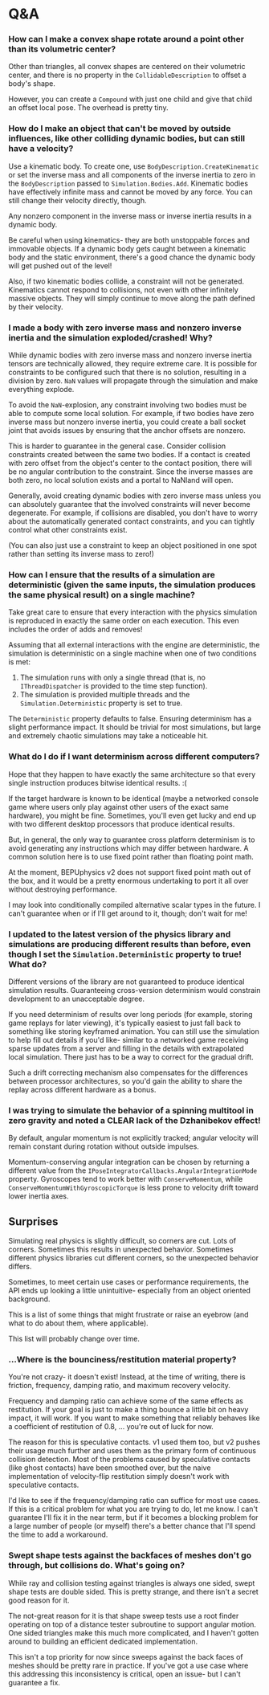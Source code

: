 # Q&A

### How can I make a convex shape rotate around a point other than its volumetric center?

Other than triangles, all convex shapes are centered on their volumetric center, and there is no property in the `CollidableDescription` to offset a body's shape.

However, you can create a `Compound` with just one child and give that child an offset local pose. The overhead is pretty tiny.

### How do I make an object that can't be moved by outside influences, like other colliding dynamic bodies, but can still have a velocity?

Use a kinematic body. To create one, use `BodyDescription.CreateKinematic` or set the inverse mass and all components of the inverse inertia to zero in the `BodyDescription` passed to `Simulation.Bodies.Add`. Kinematic bodies have effectively infinite mass and cannot be moved by any force. You can still change their velocity directly, though.

Any nonzero component in the inverse mass or inverse inertia results in a dynamic body.

Be careful when using kinematics- they are both unstoppable forces and immovable objects. If a dynamic body gets caught between a kinematic body and the static environment, there's a good chance the dynamic body will get pushed out of the level!

Also, if two kinematic bodies collide, a constraint will not be generated. Kinematics cannot respond to collisions, not even with other infinitely massive objects. They will simply continue to move along the path defined by their velocity.

### I made a body with zero inverse mass and nonzero inverse inertia and the simulation exploded/crashed! Why?

While dynamic bodies with zero inverse mass and nonzero inverse inertia tensors are technically allowed, they require extreme care. It is possible for constraints to be configured such that there is no solution, resulting in a division by zero. `NaN` values will propagate through the simulation and make everything explode.

To avoid the `NaN`-explosion, any constraint involving two bodies must be able to compute some local solution. For example, if two bodies have zero inverse mass but nonzero inverse inertia, you could create a ball socket joint that avoids issues by ensuring that the anchor offsets are nonzero.

This is harder to guarantee in the general case. Consider collision constraints created between the same two bodies. If a contact is created with zero offset from the object's center to the contact position, there will be no angular contribution to the constraint. Since the inverse masses are both zero, no local solution exists and a portal to NaNland will open.

Generally, avoid creating dynamic bodies with zero inverse mass unless you can absolutely guarantee that the involved constraints will never become degenerate. For example, if collisions are disabled, you don't have to worry about the automatically generated contact constraints, and you can tightly control what other constraints exist.

(You can also just use a constraint to keep an object positioned in one spot rather than setting its inverse mass to zero!)

### How can I ensure that the results of a simulation are deterministic (given the same inputs, the simulation produces the same physical result) on a single machine?

Take great care to ensure that every interaction with the physics simulation is reproduced in exactly the same order on each execution. This even includes the order of adds and removes!

Assuming that all external interactions with the engine are deterministic, the simulation is deterministic on a single machine when one of two conditions is met:
1. The simulation runs with only a single thread (that is, no `IThreadDispatcher` is provided to the time step function).
2. The simulation is provided multiple threads and the `Simulation.Deterministic` property is set to true.

The `Deterministic` property defaults to false. Ensuring determinism has a slight performance impact. It should be trivial for most simulations, but large and extremely chaotic simulations may take a noticeable hit.

### What do I do if I want determinism across different computers?

Hope that they happen to have exactly the same architecture so that every single instruction produces bitwise identical results. :(

If the target hardware is known to be identical (maybe a networked console game where users only play against other users of the exact same hardware), you might be fine. Sometimes, you'll even get lucky and end up with two different desktop processors that produce identical results.

But, in general, the only way to guarantee cross platform determinism is to avoid generating any instructions which may differ between hardware. A common solution here is to use fixed point rather than floating point math.

At the moment, BEPUphysics v2 does not support fixed point math out of the box, and it would be a pretty enormous undertaking to port it all over without destroying performance.

I may look into conditionally compiled alternative scalar types in the future. I can't guarantee when or if I'll get around to it, though; don't wait for me!

### I updated to the latest version of the physics library and simulations are producing different results than before, even though I set the `Simulation.Deterministic` property to true! What do?

Different versions of the library are not guaranteed to produce identical simulation results. Guaranteeing cross-version determinism would constrain development to an unacceptable degree.

If you need determinism of results over long periods (for example, storing game replays for later viewing), it's typically easiest to just fall back to something like storing keyframed animation. You can still use the simulation to help fill out details if you'd like- similar to a networked game receiving sparse updates from a server and filling in the details with extrapolated local simulation. There just has to be a way to correct for the gradual drift.

Such a drift correcting mechanism also compensates for the differences between processor architectures, so you'd gain the ability to share the replay across different hardware as a bonus.

### I was trying to simulate the behavior of a spinning multitool in zero gravity and noted a CLEAR lack of the Dzhanibekov effect!

By default, angular momentum is not explicitly tracked; angular velocity will remain constant during rotation without outside impulses.

Momentum-conserving angular integration can be chosen by returning a different value from the `IPoseIntegratorCallbacks.AngularIntegrationMode` property. Gyroscopes tend to work better with `ConserveMomentum`, while `ConserveMomentumWithGyroscopicTorque` is less prone to velocity drift toward lower inertia axes.

## Surprises

Simulating real physics is slightly difficult, so corners are cut. Lots of corners. Sometimes this results in unexpected behavior. Sometimes different physics libraries cut different corners, so the unexpected behavior differs. 

Sometimes, to meet certain use cases or performance requirements, the API ends up looking a little unintuitive- especially from an object oriented background.

This is a list of some things that might frustrate or raise an eyebrow (and what to do about them, where applicable).

This list will probably change over time.

### ...Where is the bounciness/restitution material property?

You're not crazy- it doesn't exist! Instead, at the time of writing, there is friction, frequency, damping ratio, and maximum recovery velocity.

Frequency and damping ratio can achieve some of the same effects as restitution. If your goal is just to make a thing bounce a little bit on heavy impact, it will work. If you want to make something that reliably behaves like a coefficient of restitution of 0.8, ... you're out of luck for now.

The reason for this is speculative contacts. v1 used them too, but v2 pushes their usage much further and uses them as the primary form of continuous collision detection. Most of the problems caused by speculative contacts (like ghost contacts) have been smoothed over, but the naive implementation of velocity-flip restitution simply doesn't work with speculative contacts.

I'd like to see if the frequency/damping ratio can suffice for most use cases. If this is a critical problem for what you are trying to do, let me know. I can't guarantee I'll fix it in the near term, but if it becomes a blocking problem for a large number of people (or myself) there's a better chance that I'll spend the time to add a workaround.

### Swept shape tests against the backfaces of meshes don't go through, but collisions do. What's going on?

While ray and collision testing against triangles is always one sided, swept shape tests are double sided. This is pretty strange, and there isn't a secret good reason for it.

The not-great reason for it is that shape sweep tests use a root finder operating on top of a distance tester subroutine to support angular motion. One sided triangles make this much more complicated, and I haven't gotten around to building an efficient dedicated implementation.

This isn't a top priority for now since sweeps against the back faces of meshes should be pretty rare in practice. If you've got a use case where this addressing this inconsistency is critical, open an issue- but I can't guarantee a fix.
